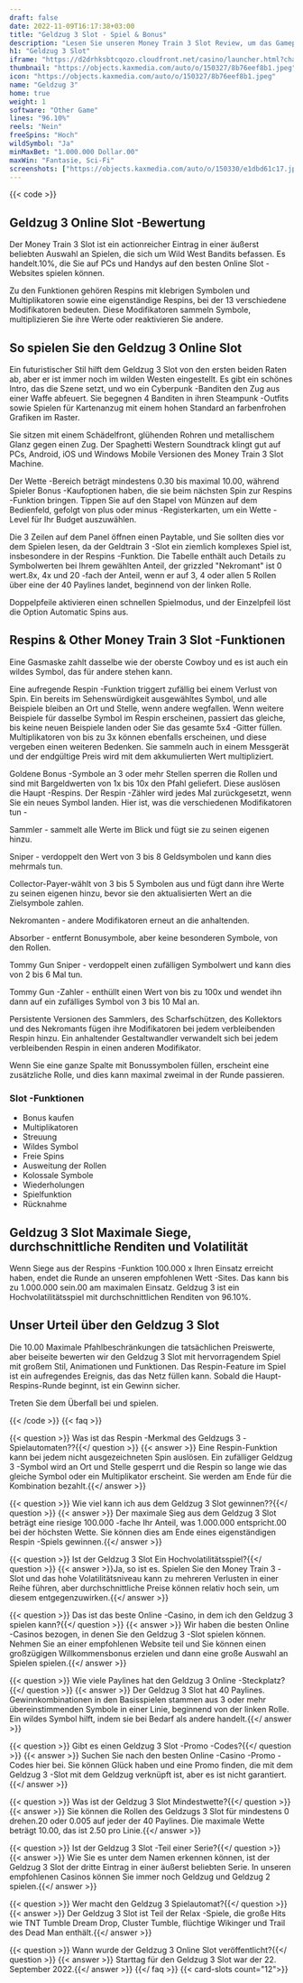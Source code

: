 ```yaml
---
draft: false
date: 2022-11-09T16:17:38+03:00
title: "Geldzug 3 Slot - Spiel & Bonus"
description: "Lesen Sie unseren Money Train 3 Slot Review, um das Gameplay, die Funktionen und das große Gewinnpotential zu entdecken. Wir sehen auch, wo wir es mit dem besten Casino -Bonus spielen können."
h1: "Geldzug 3 Slot"
iframe: "https://d2drhksbtcqozo.cloudfront.net/casino/launcher.html?channel=web&gameid=moneytrain3&moneymode=fun&jurisdiction=MT&partnerid=1&apex=1&fullscreen=false"
thumbnail: "https://objects.kaxmedia.com/auto/o/150327/8b76eef8b1.jpeg"
icon: "https://objects.kaxmedia.com/auto/o/150327/8b76eef8b1.jpeg"
name: "Geldzug 3"
home: true
weight: 1
software: "Other Game"
lines: "96.10%"
reels: "Nein"
freeSpins: "Hoch"
wildSymbol: "Ja"
minMaxBet: "1.000.000 Dollar.00"
maxWin: "Fantasie, Sci-Fi"
screenshots: ["https://objects.kaxmedia.com/auto/o/150330/e1dbd61c17.jpeg"]
---
```


{{< code >}}<h2>Geldzug 3 Online Slot -Bewertung</h2><p>Der Money Train 3 Slot ist ein actionreicher Eintrag in einer äußerst beliebten Auswahl an Spielen, die sich um Wild West Bandits befassen. Es handelt.10%, die Sie auf PCs und Handys auf den besten Online Slot -Websites spielen können.</p><p>Zu den Funktionen gehören Respins mit klebrigen Symbolen und Multiplikatoren sowie eine eigenständige Respins, bei der 13 verschiedene Modifikatoren bedeuten. Diese Modifikatoren sammeln Symbole, multiplizieren Sie ihre Werte oder reaktivieren Sie andere.</p><h2>So spielen Sie den Geldzug 3 Online Slot</h2><p>Ein futuristischer Stil hilft dem Geldzug 3 Slot von den ersten beiden Raten ab, aber er ist immer noch im wilden Westen eingestellt. Es gibt ein schönes Intro, das die Szene setzt, und wo ein Cyberpunk -Banditen den Zug aus einer Waffe abfeuert. Sie begegnen 4 Banditen in ihren Steampunk -Outfits sowie Spielen für Kartenanzug mit einem hohen Standard an farbenfrohen Grafiken im Raster.</p><p>Sie sitzen mit einem Schädelfront, glühenden Rohren und metallischem Glanz gegen einen Zug. Der Spaghetti Western Soundtrack klingt gut auf PCs, Android, iOS und Windows Mobile Versionen des Money Train 3 Slot Machine.</p><p>Der Wette -Bereich beträgt mindestens 0.30 bis maximal 10.00, während Spieler Bonus -Kaufoptionen haben, die sie beim nächsten Spin zur Respins -Funktion bringen. Tippen Sie auf den Stapel von Münzen auf dem Bedienfeld, gefolgt von plus oder minus -Registerkarten, um ein Wette -Level für Ihr Budget auszuwählen.</p><p>Die 3 Zeilen auf dem Panel öffnen einen Paytable, und Sie sollten dies vor dem Spielen lesen, da der Geldtrain 3 -Slot ein ziemlich komplexes Spiel ist, insbesondere in der Respins -Funktion. Die Tabelle enthält auch Details zu Symbolwerten bei Ihrem gewählten Anteil, der grizzled "Nekromant" ist 0 wert.8x, 4x und 20 -fach der Anteil, wenn er auf 3, 4 oder allen 5 Rollen über eine der 40 Paylines landet, beginnend von der linken Rolle.</p><p>Doppelpfeile aktivieren einen schnellen Spielmodus, und der Einzelpfeil löst die Option Automatic Spins aus.</p><h2>Respins & Other Money Train 3 Slot -Funktionen</h2><p>Eine Gasmaske zahlt dasselbe wie der oberste Cowboy und es ist auch ein wildes Symbol, das für andere stehen kann.</p><p>Eine aufregende Respin -Funktion triggert zufällig bei einem Verlust von Spin. Ein bereits im Sehenswürdigkeit ausgewähltes Symbol, und alle Beispiele bleiben an Ort und Stelle, wenn andere wegfallen. Wenn weitere Beispiele für dasselbe Symbol im Respin erscheinen, passiert das gleiche, bis keine neuen Beispiele landen oder Sie das gesamte 5x4 -Gitter füllen. Multiplikatoren von bis zu 3x können ebenfalls erscheinen, und diese vergeben einen weiteren Bedenken. Sie sammeln auch in einem Messgerät und der endgültige Preis wird mit dem akkumulierten Wert multipliziert.</p><p>Goldene Bonus -Symbole an 3 oder mehr Stellen sperren die Rollen und sind mit Bargeldwerten von 1x bis 10x den Pfahl geliefert. Diese auslösen die Haupt -Respins. Der Respin -Zähler wird jedes Mal zurückgesetzt, wenn Sie ein neues Symbol landen. Hier ist, was die verschiedenen Modifikatoren tun -</p><p>Sammler - sammelt alle Werte im Blick und fügt sie zu seinen eigenen hinzu.</p><p>Sniper - verdoppelt den Wert von 3 bis 8 Geldsymbolen und kann dies mehrmals tun.</p><p>Collector-Payer-wählt von 3 bis 5 Symbolen aus und fügt dann ihre Werte zu seinen eigenen hinzu, bevor sie den aktualisierten Wert an die Zielsymbole zahlen.</p><p>Nekromanten - andere Modifikatoren erneut an die anhaltenden.</p><p>Absorber - entfernt Bonusymbole, aber keine besonderen Symbole, von den Rollen.</p><p>Tommy Gun Sniper - verdoppelt einen zufälligen Symbolwert und kann dies von 2 bis 6 Mal tun.</p><p>Tommy Gun -Zahler - enthüllt einen Wert von bis zu 100x und wendet ihn dann auf ein zufälliges Symbol von 3 bis 10 Mal an.</p><p>Persistente Versionen des Sammlers, des Scharfschützen, des Kollektors und des Nekromants fügen ihre Modifikatoren bei jedem verbleibenden Respin hinzu. Ein anhaltender Gestaltwandler verwandelt sich bei jedem verbleibenden Respin in einen anderen Modifikator.</p><p>Wenn Sie eine ganze Spalte mit Bonussymbolen füllen, erscheint eine zusätzliche Rolle, und dies kann maximal zweimal in der Runde passieren.</p><h3>
Slot -Funktionen</h3><ul>
<li></span>
Bonus kaufen</li>
<li></span>
Multiplikatoren</li>
<li></span>
Streuung</li>
<li></span>
Wildes Symbol</li>
<li></span>
Freie Spins</li>
<li></span>
Ausweitung der Rollen</li>
<li></span>
Kolossale Symbole</li>
<li></span>
Wiederholungen</li>
<li></span>
Spielfunktion</li>
<li></span>
Rücknahme</li></ul><h2>Geldzug 3 Slot Maximale Siege, durchschnittliche Renditen und Volatilität</h2><p>Wenn Siege aus der Respins -Funktion 100.000 x Ihren Einsatz erreicht haben, endet die Runde an unseren empfohlenen Wett -Sites. Das kann bis zu 1.000.000 sein.00 am maximalen Einsatz. Geldzug 3 ist ein Hochvolatilitätsspiel mit durchschnittlichen Renditen von 96.10%.</p><h2>Unser Urteil über den Geldzug 3 Slot</h2><p>Die 10.00 Maximale Pfahlbeschränkungen die tatsächlichen Preiswerte, aber beiseite bewerten wir den Geldzug 3 Slot mit hervorragendem Spiel mit großem Stil, Animationen und Funktionen. Das Respin-Feature im Spiel ist ein aufregendes Ereignis, das das Netz füllen kann. Sobald die Haupt-Respins-Runde beginnt, ist ein Gewinn sicher.</p><p>Treten Sie dem Überfall bei und spielen.</p>
{{< /code >}}
{{< faq >}}

{{< question >}} Was ist das Respin -Merkmal des Geldzugs 3 -Spielautomaten??{{</ question >}}
{{< answer >}} Eine Respin-Funktion kann bei jedem nicht ausgezeichneten Spin auslösen. Ein zufälliger Geldzug 3 -Symbol wird an Ort und Stelle gesperrt und die Respin so lange wie das gleiche Symbol oder ein Multiplikator erscheint. Sie werden am Ende für die Kombination bezahlt.{{</ answer >}}

{{< question >}} Wie viel kann ich aus dem Geldzug 3 Slot gewinnen??{{</ question >}}
{{< answer >}} Der maximale Sieg aus dem Geldzug 3 Slot beträgt eine riesige 100.000 -fache Ihr Anteil, was 1.000.000 entspricht.00 bei der höchsten Wette. Sie können dies am Ende eines eigenständigen Respin -Spiels gewinnen.{{</ answer >}}

{{< question >}} Ist der Geldzug 3 Slot Ein Hochvolatilitätsspiel?{{</ question >}}
{{< answer >}}Ja, so ist es. Spielen Sie den Money Train 3 -Slot und das hohe Volatilitätsniveau kann zu mehreren Verlusten in einer Reihe führen, aber durchschnittliche Preise können relativ hoch sein, um diesem entgegenzuwirken.{{</ answer >}}

{{< question >}} Das ist das beste Online -Casino, in dem ich den Geldzug 3 spielen kann?{{</ question >}}
{{< answer >}} Wir haben die besten Online -Casinos bezogen, in denen Sie den Geldzug 3 -Slot spielen können. Nehmen Sie an einer empfohlenen Website teil und Sie können einen großzügigen Willkommensbonus erzielen und dann eine große Auswahl an Spielen spielen.{{</ answer >}}

{{< question >}} Wie viele Paylines hat den Geldzug 3 Online -Steckplatz?{{</ question >}}
{{< answer >}} Der Geldzug 3 Slot hat 40 Paylines. Gewinnkombinationen in den Basisspielen stammen aus 3 oder mehr übereinstimmenden Symbole in einer Linie, beginnend von der linken Rolle. Ein wildes Symbol hilft, indem sie bei Bedarf als andere handelt.{{</ answer >}}

{{< question >}} Gibt es einen Geldzug 3 Slot -Promo -Codes?{{</ question >}}
{{< answer >}} Suchen Sie nach den besten Online -Casino -Promo -Codes hier bei. Sie können Glück haben und eine Promo finden, die mit dem Geldzug 3 -Slot mit dem Geldzug verknüpft ist, aber es ist nicht garantiert.{{</ answer >}}

{{< question >}} Was ist der Geldzug 3 Slot Mindestwette?{{</ question >}}
{{< answer >}} Sie können die Rollen des Geldzugs 3 Slot für mindestens 0 drehen.20 oder 0.005 auf jeder der 40 Paylines. Die maximale Wette beträgt 10.00, das ist 2.50 pro Linie.{{</ answer >}}

{{< question >}} Ist der Geldzug 3 Slot -Teil einer Serie?{{</ question >}}
{{< answer >}} Wie Sie es unter dem Namen erkennen können, ist der Geldzug 3 Slot der dritte Eintrag in einer äußerst beliebten Serie. In unseren empfohlenen Casinos können Sie immer noch Geldzug und Geldzug 2 spielen.{{</ answer >}}

{{< question >}} Wer macht den Geldzug 3 Spielautomat?{{</ question >}}
{{< answer >}} Der Geldzug 3 Slot ist Teil der Relax -Spiele, die große Hits wie TNT Tumble Dream Drop, Cluster Tumble, flüchtige Wikinger und Trail des Dead Man enthält.{{</ answer >}}

{{< question >}} Wann wurde der Geldzug 3 Online Slot veröffentlicht?{{</ question >}}
{{< answer >}} Starttag für den Geldzug 3 Slot war der 22. September 2022.{{</ answer >}}
{{</ faq >}}
{{< card-slots count="12">}}